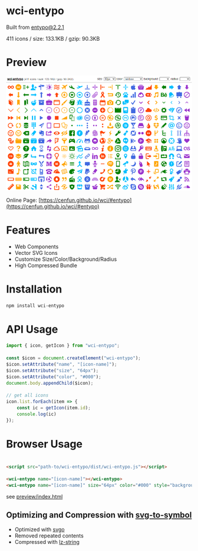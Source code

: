 # wci-entypo
Built from [entypo@2.2.1](https://github.com/hypermodules/entypo)  

411 icons / size: 133.1KB / gzip: 90.3KB  



# Preview
![screenshot](preview/screenshot.png)

Online Page: [https://cenfun.github.io/wci/#entypo](https://cenfun.github.io/wci/#entypo)

# Features
* Web Components
* Vector SVG Icons 
* Customize Size/Color/Background/Radius
* High Compressed Bundle
# Installation
```sh
npm install wci-entypo
```
# API Usage
```js
import { icon, getIcon } from "wci-entypo";

const $icon = document.createElement("wci-entypo");
$icon.setAttribute("name", "[icon-name]");
$icon.setAttribute("size", "64px");
$icon.setAttribute("color", "#000");
document.body.appendChild($icon);

// get all icons
icon.list.forEach(item => {
    const ic = getIcon(item.id);
    console.log(ic)
});
```
# Browser Usage
```html

<script src="path-to/wci-entypo/dist/wci-entypo.js"></script>

<wci-entypo name="[icon-name]"></wci-entypo>
<wci-entypo name="[icon-name]" size="64px" color="#000" style="background:#f5f5f5;"></wci-entypo>
```
see [preview/index.html](preview/index.html)

## Optimizing and Compression with [svg-to-symbol](https://github.com/cenfun/svg-to-symbol)
* Optimized with [svgo](https://github.com/svg/svgo)
* Removed repeated contents
* Compressed with [lz-string](https://github.com/pieroxy/lz-string)